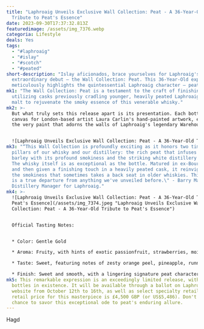 ```yaml
---
title: "Laphroaig Unveils Exclusive Wall Collection: Peat - A 36-Year-Old
  Tribute to Peat's Essence"
date: 2023-09-30T17:37:32.813Z
featuredimage: /assets/img_7376.webp
categoria: Lifestyle
deals: Yes
tags:
  - "#laphroaig"
  - "#islay"
  - "#scotch"
  - "#peated"
short-description: "Islay aficionados, brace yourselves for Laphroaig's
  extraordinary debut – the Wall Collection: Peat. This 36-Year-Old expression
  meticulously highlights the quintessential Laphroaig character – peat."
mk1: "The Wall Collection: Peat is a testament to the craft of finishing,
  utilizing casks previously cradling younger, heavily peated Laphroaig single
  malt to rejuvenate the smoky essence of this venerable whisky."
mk2: >-
  But what truly sets this release apart is its presentation. Each bottle is a
  canvas for London-based artist Laura Carlin's hand-painted artwork, employing
  the very paint that adorns the walls of Laphroaig's legendary Warehouse No. 1.


  ![Laphroaig Unveils Exclusive Wall Collection: Peat - A 36-Year-Old Tribute to Peat's Essence](/assets/img_7375.webp "Laphroaig Unveils Exclusive Wall Collection: Peat - A 36-Year-Old Tribute to Peat's Essence")
mk3: "“This Wall Collection is profoundly exciting as it honors two timeless
  pillars of our whisky and our distillery: the rich peat that infuses our
  barley with its profound smokiness and the striking white distillery walls.
  The whisky itself is as exceptional as the bottle. Matured in ex-Bourbon casks
  and then given a finishing touch in a heavily peated cask, it reinvigorates
  the smokiness that sometimes takes a back seat in older whiskies. This bottle
  is a true departure from anything we've unveiled before.\" - Barry MacAffer,
  Distillery Manager for Laphroaig."
mk4: >-
  ![Laphroaig Unveils Exclusive Wall Collection: Peat - A 36-Year-Old Tribute to
  Peat's Essence](/assets/img_7374.jpeg "Laphroaig Unveils Exclusive Wall
  Collection: Peat - A 36-Year-Old Tribute to Peat's Essence")


  Official Tasting Notes:


  * Color: Gentle Gold

  * Aroma: Fruity, with hints of exotic passionfruit, strawberries, moist sultanas, intertwined with soft leather and sweet cinnamon spice.

  * Taste: Sweet, featuring notes of zesty orange peel, pineapple, runny honey, vanilla, custard tart, and a subtle marzipan finish.

  * Finish: Sweet and smooth, with a lingering signature peat character.
mk5: This remarkable expression is an exceedingly limited release, with only 200
  bottles in existence. It will be available through a ballot on Laphroaig's
  website from October 12th to 16th, as well as select specialty retailers. The
  retail price for this masterpiece is £4,500 GBP (or US$5,486). Don't miss your
  chance to savor this exceptional ode to peat's enduring allure.
---
```

Hagd